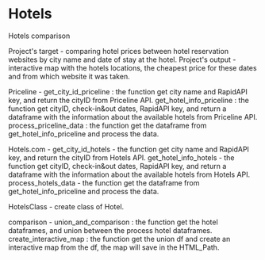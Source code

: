 # Hotels
Hotels comparison

Project's target - comparing hotel prices between hotel reservation websites by city name and date of stay at the hotel.
Project's output - interactive map with the hotels locations, the cheapest price for these dates and from which website it was taken.

Priceline - 
get_city_id_priceline : the function get city name and RapidAPI key, and return the cityID from Priceline API.
get_hotel_info_priceline : the function get cityID, check-in&out dates, RapidAPI key, and return a dataframe with the information about the available hotels from Priceline API.
process_priceline_data : the function get the dataframe from get_hotel_info_priceline and process the data.

Hotels.com - 
get_city_id_hotels - the function get city name and RapidAPI key, and return the cityID from Hotels API.
get_hotel_info_hotels - the function get cityID, check-in&out dates, RapidAPI key, and return a dataframe with the information about the available hotels from Hotels API.
process_hotels_data - the function get the dataframe from get_hotel_info_priceline and process the data.

HotelsClass - create class of Hotel.

comparison - 
union_and_comparison : the function get the hotel dataframes, and union between the process hotel dataframes.
create_interactive_map : the function get the union df and create an interactive map from the df, the map will save in the HTML_Path.

